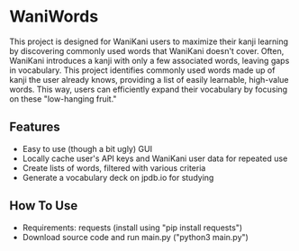 
# WaniWords

This project is designed for WaniKani users to maximize their kanji learning by discovering commonly used words that WaniKani doesn't cover. Often, WaniKani introduces a kanji with only a few associated words, leaving gaps in vocabulary. This project identifies commonly used words made up of kanji the user already knows, providing a list of easily learnable, high-value words. This way, users can efficiently expand their vocabulary by focusing on these "low-hanging fruit."
## Features

- Easy to use (though a bit ugly) GUI
- Locally cache user's API keys and WaniKani user data for repeated use
- Create lists of words, filtered with various criteria
- Generate a vocabulary deck on jpdb.io for studying

## How To Use

- Requirements: requests (install using "pip install requests")
- Download source code and run main.py ("python3 main.py")
